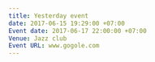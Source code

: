 ```yaml
---
title: Yesterday event
date: 2017-06-15 19:29:00 +07:00
Event date: 2017-06-17 22:00:00 +07:00
Venue: Jazz club
Event URL: www.gogole.com
---
```


